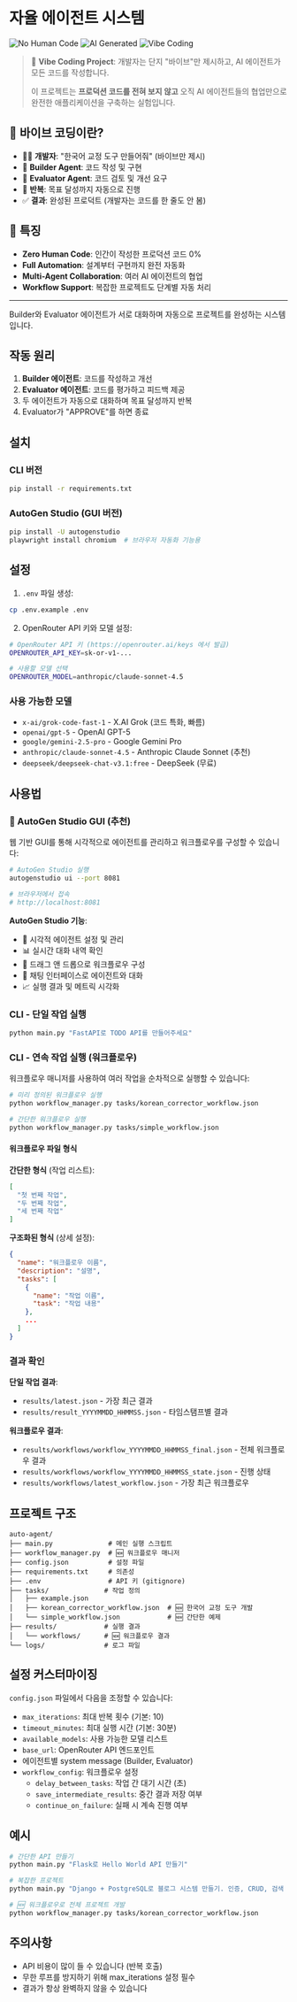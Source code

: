 # 자율 에이전트 시스템

![No Human Code](https://img.shields.io/badge/Human%20Code-0%25-red)
![AI Generated](https://img.shields.io/badge/AI%20Generated-100%25-green)
![Vibe Coding](https://img.shields.io/badge/Vibe%20Coding-Enabled-blue)

> 🎯 **Vibe Coding Project**: 개발자는 단지 "바이브"만 제시하고, AI 에이전트가 모든 코드를 작성합니다.
> 
> 이 프로젝트는 **프로덕션 코드를 전혀 보지 않고** 오직 AI 에이전트들의 협업만으로 완전한 애플리케이션을 구축하는 실험입니다.

## 🤔 바이브 코딩이란?

- 👨‍💻 **개발자**: "한국어 교정 도구 만들어줘" (바이브만 제시)
- 🤖 **Builder Agent**: 코드 작성 및 구현
- 🧐 **Evaluator Agent**: 코드 검토 및 개선 요구
- 🔄 **반복**: 목표 달성까지 자동으로 진행
- ✅ **결과**: 완성된 프로덕트 (개발자는 코드를 한 줄도 안 봄)

## 🚀 특징

- **Zero Human Code**: 인간이 작성한 프로덕션 코드 0%
- **Full Automation**: 설계부터 구현까지 완전 자동화
- **Multi-Agent Collaboration**: 여러 AI 에이전트의 협업
- **Workflow Support**: 복잡한 프로젝트도 단계별 자동 처리

---

Builder와 Evaluator 에이전트가 서로 대화하며 자동으로 프로젝트를 완성하는 시스템입니다.

## 작동 원리

1. **Builder 에이전트**: 코드를 작성하고 개선
2. **Evaluator 에이전트**: 코드를 평가하고 피드백 제공
3. 두 에이전트가 자동으로 대화하며 목표 달성까지 반복
4. Evaluator가 "APPROVE"를 하면 종료

## 설치

### CLI 버전
```bash
pip install -r requirements.txt
```

### AutoGen Studio (GUI 버전)
```bash
pip install -U autogenstudio
playwright install chromium  # 브라우저 자동화 기능용
```

## 설정

1. `.env` 파일 생성:
```bash
cp .env.example .env
```

2. OpenRouter API 키와 모델 설정:
```bash
# OpenRouter API 키 (https://openrouter.ai/keys 에서 발급)
OPENROUTER_API_KEY=sk-or-v1-...

# 사용할 모델 선택
OPENROUTER_MODEL=anthropic/claude-sonnet-4.5
```

### 사용 가능한 모델

- `x-ai/grok-code-fast-1` - X.AI Grok (코드 특화, 빠름)
- `openai/gpt-5` - OpenAI GPT-5
- `google/gemini-2.5-pro` - Google Gemini Pro
- `anthropic/claude-sonnet-4.5` - Anthropic Claude Sonnet (추천)
- `deepseek/deepseek-chat-v3.1:free` - DeepSeek (무료)

## 사용법

### 🎨 AutoGen Studio GUI (추천)

웹 기반 GUI를 통해 시각적으로 에이전트를 관리하고 워크플로우를 구성할 수 있습니다:

```bash
# AutoGen Studio 실행
autogenstudio ui --port 8081

# 브라우저에서 접속
# http://localhost:8081
```

**AutoGen Studio 기능**:
- 🎯 시각적 에이전트 설정 및 관리
- 📊 실시간 대화 내역 확인
- 🔧 드래그 앤 드롭으로 워크플로우 구성
- 💬 채팅 인터페이스로 에이전트와 대화
- 📈 실행 결과 및 메트릭 시각화

### CLI - 단일 작업 실행

```bash
python main.py "FastAPI로 TODO API를 만들어주세요"
```

### CLI - 연속 작업 실행 (워크플로우)

워크플로우 매니저를 사용하여 여러 작업을 순차적으로 실행할 수 있습니다:

```bash
# 미리 정의된 워크플로우 실행
python workflow_manager.py tasks/korean_corrector_workflow.json

# 간단한 워크플로우 실행
python workflow_manager.py tasks/simple_workflow.json
```

#### 워크플로우 파일 형식

**간단한 형식** (작업 리스트):
```json
[
  "첫 번째 작업",
  "두 번째 작업",
  "세 번째 작업"
]
```

**구조화된 형식** (상세 설정):
```json
{
  "name": "워크플로우 이름",
  "description": "설명",
  "tasks": [
    {
      "name": "작업 이름",
      "task": "작업 내용"
    },
    ...
  ]
}
```

### 결과 확인

**단일 작업 결과**:
- `results/latest.json` - 가장 최근 결과
- `results/result_YYYYMMDD_HHMMSS.json` - 타임스탬프별 결과

**워크플로우 결과**:
- `results/workflows/workflow_YYYYMMDD_HHMMSS_final.json` - 전체 워크플로우 결과
- `results/workflows/workflow_YYYYMMDD_HHMMSS_state.json` - 진행 상태
- `results/workflows/latest_workflow.json` - 가장 최근 워크플로우

## 프로젝트 구조

```
auto-agent/
├── main.py              # 메인 실행 스크립트
├── workflow_manager.py  # 🆕 워크플로우 매니저
├── config.json          # 설정 파일
├── requirements.txt     # 의존성
├── .env                 # API 키 (gitignore)
├── tasks/              # 작업 정의
│   ├── example.json
│   ├── korean_corrector_workflow.json  # 🆕 한국어 교정 도구 개발
│   └── simple_workflow.json            # 🆕 간단한 예제
├── results/            # 실행 결과
│   └── workflows/      # 🆕 워크플로우 결과
└── logs/               # 로그 파일
```

## 설정 커스터마이징

`config.json` 파일에서 다음을 조정할 수 있습니다:

- `max_iterations`: 최대 반복 횟수 (기본: 10)
- `timeout_minutes`: 최대 실행 시간 (기본: 30분)
- `available_models`: 사용 가능한 모델 리스트
- `base_url`: OpenRouter API 엔드포인트
- 에이전트별 system message (Builder, Evaluator)
- `workflow_config`: 워크플로우 설정
  - `delay_between_tasks`: 작업 간 대기 시간 (초)
  - `save_intermediate_results`: 중간 결과 저장 여부
  - `continue_on_failure`: 실패 시 계속 진행 여부

## 예시

```bash
# 간단한 API 만들기
python main.py "Flask로 Hello World API 만들기"

# 복잡한 프로젝트
python main.py "Django + PostgreSQL로 블로그 시스템 만들기. 인증, CRUD, 검색 기능 포함"

# 🆕 워크플로우로 전체 프로젝트 개발
python workflow_manager.py tasks/korean_corrector_workflow.json
```

## 주의사항

- API 비용이 많이 들 수 있습니다 (반복 호출)
- 무한 루프를 방지하기 위해 max_iterations 설정 필수
- 결과가 항상 완벽하지 않을 수 있습니다
